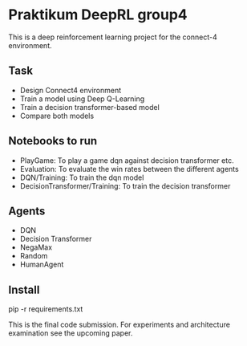 # Praktikum DeepRL group4

This is a deep reinforcement learning project for the connect-4 environment.

## Task

- Design Connect4 environment
- Train a model using Deep Q-Learning
- Train a decision transformer-based model
- Compare both models


## Notebooks to run

- PlayGame: To play a game dqn against decision transformer etc.
- Evaluation: To evaluate the win rates between the different agents
- DQN/Training: To train the dqn model
- DecisionTransformer/Training: To train the decision transformer

## Agents

- DQN
- Decision Transformer
- NegaMax
- Random
- HumanAgent

## Install

pip -r requirements.txt


This is the final code submission. For experiments and architecture examination see the upcoming paper.
